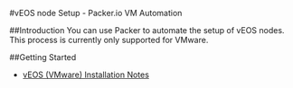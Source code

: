 #vEOS node Setup - Packer.io VM Automation

##Introduction
You can use Packer to automate the setup of vEOS nodes.  This process is currently only supported for VMware.


##Getting Started

 * [vEOS (VMware) Installation Notes](https://github.com/arista-eosplus/packer-veos/blob/master/VMware/README.md)

